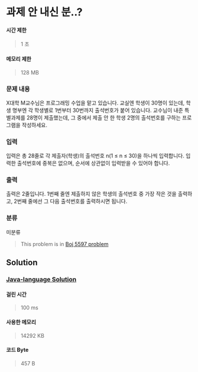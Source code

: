 # 과제 안 내신 분..?
#### 시간 제한
> 1 초
#### 메모리 제한
> 128 MB
### 문제 내용

X대학 M교수님은 프로그래밍 수업을 맡고 있습니다. 교실엔 학생이 30명이 있는데, 학생 명부엔 각 학생별로 1번부터 30번까지 출석번호가 붙어 있습니다.
교수님이 내준 특별과제를 28명이 제출했는데, 그 중에서 제출 안 한 학생 2명의 출석번호를 구하는 프로그램을 작성하세요.

### 입력

입력은 총 28줄로 각 제출자(학생)의 출석번호 n(1 ≤ n ≤ 30)을 하나씩 입력합니다. 입력한 출석번호에 중복은 없으며, 순서에 상관없이 입력받을 수 있어야 합니다.

### 출력

출력은 2줄입니다. 1번째 줄엔 제출하지 않은 학생의 출석번호 중 가장 작은 것을 출력하고, 2번째 줄에선 그 다음 출석번호를 출력하시면 됩니다.

### 분류
미분류
> This problem is in [Boj 5597 problem](https://www.acmicpc.net/problem/5597)

## Solution
### [Java-language Solution](./main.java)
#### 걸린 시간
> 100 ms
#### 사용한 메모리
> 14292 KB
#### 코드 Byte
> 457 B
